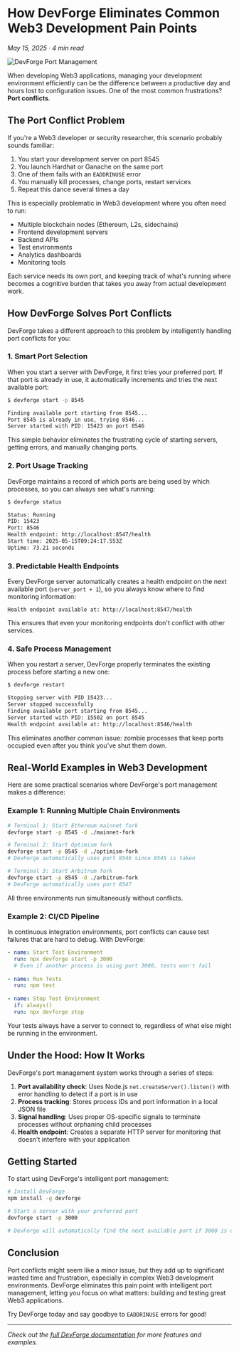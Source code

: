 # How DevForge Eliminates Common Web3 Development Pain Points

*May 15, 2025 · 4 min read*

![DevForge Port Management](../../assets/img/port-management.png)

When developing Web3 applications, managing your development environment efficiently can be the difference between a productive day and hours lost to configuration issues. One of the most common frustrations? **Port conflicts**.

## The Port Conflict Problem

If you're a Web3 developer or security researcher, this scenario probably sounds familiar:

1. You start your development server on port 8545
2. You launch Hardhat or Ganache on the same port
3. One of them fails with an `EADDRINUSE` error
4. You manually kill processes, change ports, restart services
5. Repeat this dance several times a day

This is especially problematic in Web3 development where you often need to run:

- Multiple blockchain nodes (Ethereum, L2s, sidechains)
- Frontend development servers
- Backend APIs
- Test environments
- Analytics dashboards
- Monitoring tools

Each service needs its own port, and keeping track of what's running where becomes a cognitive burden that takes you away from actual development work.

## How DevForge Solves Port Conflicts

DevForge takes a different approach to this problem by intelligently handling port conflicts for you:

### 1. Smart Port Selection

When you start a server with DevForge, it first tries your preferred port. If that port is already in use, it automatically increments and tries the next available port:

```bash
$ devforge start -p 8545

Finding available port starting from 8545...
Port 8545 is already in use, trying 8546...
Server started with PID: 15423 on port 8546
```

This simple behavior eliminates the frustrating cycle of starting servers, getting errors, and manually changing ports.

### 2. Port Usage Tracking

DevForge maintains a record of which ports are being used by which processes, so you can always see what's running:

```bash
$ devforge status

Status: Running
PID: 15423
Port: 8546
Health endpoint: http://localhost:8547/health
Start time: 2025-05-15T09:24:17.553Z
Uptime: 73.21 seconds
```

### 3. Predictable Health Endpoints

Every DevForge server automatically creates a health endpoint on the next available port (`server_port + 1`), so you always know where to find monitoring information:

```
Health endpoint available at: http://localhost:8547/health
```

This ensures that even your monitoring endpoints don't conflict with other services.

### 4. Safe Process Management

When you restart a server, DevForge properly terminates the existing process before starting a new one:

```bash
$ devforge restart

Stopping server with PID 15423...
Server stopped successfully
Finding available port starting from 8545...
Server started with PID: 15502 on port 8545
Health endpoint available at: http://localhost:8546/health
```

This eliminates another common issue: zombie processes that keep ports occupied even after you think you've shut them down.

## Real-World Examples in Web3 Development

Here are some practical scenarios where DevForge's port management makes a difference:

### Example 1: Running Multiple Chain Environments

```bash
# Terminal 1: Start Ethereum mainnet fork
devforge start -p 8545 -d ./mainnet-fork

# Terminal 2: Start Optimism fork
devforge start -p 8545 -d ./optimism-fork
# DevForge automatically uses port 8546 since 8545 is taken

# Terminal 3: Start Arbitrum fork
devforge start -p 8545 -d ./arbitrum-fork
# DevForge automatically uses port 8547
```

All three environments run simultaneously without conflicts.

### Example 2: CI/CD Pipeline

In continuous integration environments, port conflicts can cause test failures that are hard to debug. With DevForge:

```yaml
- name: Start Test Environment
  run: npx devforge start -p 3000
  # Even if another process is using port 3000, tests won't fail
  
- name: Run Tests
  run: npm test
  
- name: Stop Test Environment
  if: always()
  run: npx devforge stop
```

Your tests always have a server to connect to, regardless of what else might be running in the environment.

## Under the Hood: How It Works

DevForge's port management system works through a series of steps:

1. **Port availability check**: Uses Node.js `net.createServer().listen()` with error handling to detect if a port is in use
2. **Process tracking**: Stores process IDs and port information in a local JSON file
3. **Signal handling**: Uses proper OS-specific signals to terminate processes without orphaning child processes
4. **Health endpoint**: Creates a separate HTTP server for monitoring that doesn't interfere with your application

## Getting Started

To start using DevForge's intelligent port management:

```bash
# Install DevForge
npm install -g devforge

# Start a server with your preferred port
devforge start -p 3000

# DevForge will automatically find the next available port if 3000 is occupied
```

## Conclusion

Port conflicts might seem like a minor issue, but they add up to significant wasted time and frustration, especially in complex Web3 development environments. DevForge eliminates this pain point with intelligent port management, letting you focus on what matters: building and testing great Web3 applications.

Try DevForge today and say goodbye to `EADDRINUSE` errors for good!

---

*Check out the [full DevForge documentation](https://github.com/YourUser/devforge) for more features and examples.* 